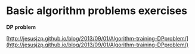 # Basic algorithm problems exercises

**DP problem**

[http://jesusjzp.github.io/blog/2013/09/01/Algorithm-training-DPproblem/](http://jesusjzp.github.io/blog/2013/09/01/Algorithm-training-DPproblem/)